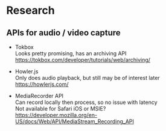# Research

## APIs for audio / video capture

- Tokbox \
  Looks pretty promising, has an archiving API \
  https://tokbox.com/developer/tutorials/web/archiving/

- Howler.js \
  Only does audio playback, but still may be of interest later \
  https://howlerjs.com/

- MediaRecorder API \
  Can record locally then process, so no issue with latency \
  Not available for Safari iOS or MSIE? \
  https://developer.mozilla.org/en-US/docs/Web/API/MediaStream_Recording_API
